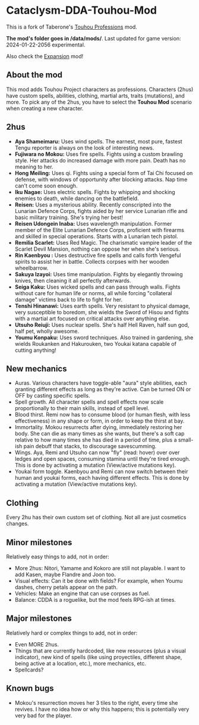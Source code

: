# Cataclysm-DDA-Touhou-Mod
This is a fork of Taberone's [Touhou Professions](https://github.com/Taberone/Cataclysm-DDA-Touhou-Mod) mod.

**The mod's folder goes in /data/mods/**.  Last updated for game version: 2024-01-22-2056 experimental.

Also check the [Expansion](https://github.com/RedMisao/Cataclysm-DDA-Touhou-Expansion) mod!


## About the mod
This mod adds Touhou Project characters as professions.  Characters (2hus) have custom spells, abilities, clothing, martial arts, traits (mutations), and more.  To pick any of the 2hus, you have to select the **Touhou Mod** scenario when creating a new character.


## 2hus
* **Aya Shameimaru:** Uses wind spells.  The earnest, most pure, fastest Tengu reporter is always on the look of interesting news.
* **Fujiwara no Mokou:** Uses fire spells.  Fights using a custom brawling style.  Her attacks do increased damage with more pain.  Death has no meaning to her.
* **Hong Meiling:** Uses qi.  Fights using a special form of Tai Chi focused on defense, with windows of opportunity after blocking attacks.  Nap time can't come soon enough.
* **Iku Nagae:** Uses electric spells.  Fights by whipping and shocking enemies to death, while dancing on the battlefield.
* **Reisen:** Uses a mysterious ability.  Recently conscripted into the Lunarian Defence Corps, fights aided by her service Lunarian rifle and basic military training.  She's trying her best!
* **Reisen Udongein Inaba:** Uses wavelength manipulation.  Former member of the Elite Lunarian Defence Corps, proficient with firearms and skilled in special operations.  Starts with a Lunarian tech pistol.
* **Remilia Scarlet:** Uses Red Magic.  The charismatic vampire leader of the Scarlet Devil Mansion, nothing can oppose her when she's serious.
* **Rin Kaenbyou :** Uses destructive fire spells and calls forth Vengeful spirits to assist her in battle.  Collects corpses with her wooden wheelbarrow.
* **Sakuya Izayoi:** Uses time manipulation.  Fights by elegantly throwing knives, then cleaning it all perfectly afterwards.
* **Seiga Kaku:** Uses wicked spells and can pass through walls.  Fights without care for human life or norms, all while forcing "collateral damage" victims back to life to fight for her.
* **Tenshi Hinanawi:** Uses earth spells.  Very resistant to physical damage, very susceptible to boredom, she wields the Sword of Hisou and fights with a martial art focused on critical attacks over anything else.
* **Utsuho Reiuji:** Uses nuclear spells.  She's half Hell Raven, half sun god, half pet, wholly awesome.
* **Youmu Konpaku:** Uses sword techniques.  Also trained in gardening, she wields Roukanken and Hakurouken, two Youkai katana capable of cutting anything!


## New mechanics
* Auras.  Various characters have toggle-able "aura" style abilities, each granting different effects as long as they're active.  Can be turned ON or OFF by casting specific spells.
* Spell growth.  All character spells and spell effects now scale proportionally to their main skills, instead of spell level.
* Blood thirst.  Remi now has to consume blood (or human flesh, with less effectiveness) in any shape or form, in order to keep the thirst at bay.
* Immortality.  Mokou resurrects after dying, immediately restoring her body.  She can die as many times as she wants, but there's a soft cap relative to how many times she has died in a period of time, plus a small-ish pain debuff that stacks, to discourage savescumming.
* Wings.  Aya, Remi and Utsuho can now "fly" (read: hover) over over ledges and open spaces, consuming stamina until they're tired enough.  This is done by activating a mutation (View/active mutations key).
* Youkai form toggle.  Kaenbyou and Remi can now switch between their human and youkai forms, each having different effects.  This is done by activating a mutation (View/active mutations key).


## Clothing
Every 2hu has their own custom set of clothing.  Not all are just cosmetics changes.


## Minor milestones
Relatively easy things to add, not in order:
* More 2hus: Nitori, Yamame and Kokoro are still not playable.  I want to add Kasen, maybe Flandre and Joon too.
* Visual effects: Can it be done with fields? For example, when Youmu dashes, cherry petals appear on the path.
* Vehicles: Make an engine that can use corpses as fuel.
* Balance: CDDA is a roguelike, but the mod feels RPG-ish at times.


## Major milestones
Relatively hard or complex things to add, not in order:
* Even MORE 2hus.
* Things that are currently hardcoded, like new resources (plus a visual indicator), new kind of spells (like using proyectiles, different shape, being active at a location, etc.), more mechanics, etc.
* Spellcards?


## Known bugs
* Mokou's resurrection moves her 3 tiles to the right, every time she revives. I have no idea how or why this happens; this is potentially very very bad for the player.
